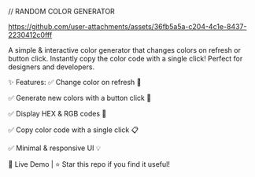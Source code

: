// RANDOM COLOR GENERATOR

https://github.com/user-attachments/assets/36fb5a5a-c204-4c1e-8437-2230412c0fff

A simple & interactive color generator that changes colors on refresh or button click. Instantly copy the color code with a single click! Perfect for designers and developers.

✨ Features:
✅ Change color on refresh 🔄

✅ Generate new colors with a button click 🎲

✅ Display HEX & RGB codes 🎨

✅ Copy color code with a single click 📋

✅ Minimal & responsive UI 💡

🚀 Live Demo | ⭐ Star this repo if you find it useful!
